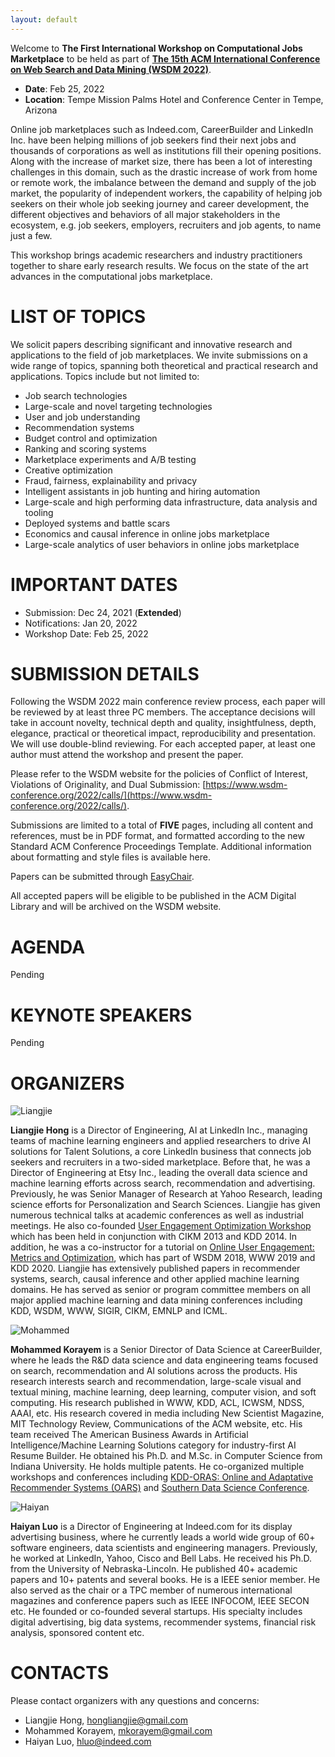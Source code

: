 ```yaml
---
layout: default
---
```


Welcome to **The First International Workshop on Computational Jobs Marketplace** to be held as part of [**The 15th ACM International Conference on Web Search and Data Mining (WSDM 2022)**](https://www.wsdm-conference.org/2022/).

*  **Date**: Feb 25, 2022
*  **Location**: Tempe Mission Palms Hotel and Conference Center in Tempe, Arizona

Online job marketplaces such as Indeed.com, CareerBuilder and LinkedIn Inc. have been helping millions of job seekers find their next jobs and thousands of corporations as well as institutions fill their opening positions. Along with the increase of market size, there has been a lot of interesting challenges in this domain, such as the drastic increase of work from home or remote work, the imbalance between the demand and supply of the job market, the popularity of independent workers, the capability of helping job seekers on their whole job seeking journey and career development, the different objectives and behaviors of all major stakeholders in the ecosystem, e.g. job seekers, employers, recruiters and job agents, to name just a few.

This workshop brings academic researchers and industry practitioners together to share early research results. We focus on the state of the art advances in the computational jobs marketplace.

# LIST OF TOPICS
We solicit papers describing significant and innovative research and applications to the field of job marketplaces. We invite submissions on a wide range of topics, spanning both theoretical and practical research and applications. Topics include but not limited to:
*  Job search technologies
*  Large-scale and novel targeting technologies
*  User and job understanding
*  Recommendation systems
*  Budget control and optimization
*  Ranking and scoring systems
*  Marketplace experiments and A/B testing
*  Creative optimization
*  Fraud, fairness, explainability and privacy
*  Intelligent assistants in job hunting and hiring automation
*  Large-scale and high performing data infrastructure, data analysis and tooling
*  Deployed systems and battle scars
*  Economics and causal inference in online jobs marketplace
*  Large-scale analytics of user behaviors in online jobs marketplace

# IMPORTANT DATES

*  Submission: Dec 24, 2021 (**Extended**)
*  Notifications: Jan 20, 2022
*  Workshop Date: Feb 25, 2022

# SUBMISSION DETAILS
Following the WSDM 2022 main conference review process, each paper will be reviewed by at least three PC members. The acceptance decisions will take in account novelty, technical depth and quality, insightfulness, depth, elegance, practical or theoretical impact, reproducibility and presentation. We will use double-blind reviewing. For each accepted paper, at least one author must attend the workshop and present the paper.

Please refer to the WSDM website for the policies of Conflict of Interest, Violations of Originality, and Dual Submission: [https://www.wsdm-conference.org/2022/calls/](https://www.wsdm-conference.org/2022/calls/).

Submissions are limited to a total of **FIVE** pages, including all content and references, must be in PDF format, and formatted according to the new Standard ACM Conference Proceedings Template. Additional information about formatting and style files is available here.

Papers can be submitted through [EasyChair](https://easychair.org/conferences/?conf=compjobswsdm2022).

All accepted papers will be eligible to be published in the ACM Digital Library and will be archived on the WSDM website.  

# AGENDA

Pending

# KEYNOTE SPEAKERS

Pending


# ORGANIZERS

![Liangjie](/assets/liangjie.jpeg)

**Liangjie Hong** is a Director of Engineering, AI at LinkedIn Inc., managing teams of machine learning engineers and applied researchers to drive AI solutions for Talent Solutions, a core LinkedIn business that connects job seekers and recruiters in a two-sided marketplace. Before that, he was a Director of Engineering at Etsy Inc., leading the overall data science and machine learning efforts across search, recommendation and advertising. Previously, he was Senior Manager of Research at Yahoo Research, leading science efforts for Personalization and Search Sciences. Liangjie has given numerous technical talks at academic conferences as well as industrial meetings. He also co-founded [User Engagement Optimization Workshop](http://www.ueo-workshop.com/) which has been held in conjunction with CIKM 2013 and KDD 2014. In addition, he was a co-instructor for a tutorial on [Online User Engagement: Metrics and Optimization](https://onlineuserengagement.github.io/), which has part of WSDM 2018, WWW 2019 and KDD 2020. Liangjie has extensively published papers in recommender systems, search, causal inference and other applied machine learning domains. He has served as senior or program committee members on all major applied machine learning and data mining conferences including KDD, WSDM, WWW, SIGIR, CIKM, EMNLP and ICML.

![Mohammed](/assets/mohammed.jpeg)

**Mohammed Korayem** is a Senior Director of Data Science at CareerBuilder, where he leads the R&D data science and data engineering teams focused on search, recommendation and AI solutions across the products. His research interests search and recommendation, large-scale visual and textual mining, machine learning, deep learning, computer vision, and soft computing.  His research published in WWW, KDD, ACL, ICWSM, NDSS, AAAI, etc.  His research covered in media including New Scientist Magazine, MIT Technology Review, Communications of the ACM website, etc. His team received The American Business Awards in Artificial Intelligence/Machine Learning Solutions category for industry-first AI Resume Builder.  He obtained his Ph.D. and M.Sc. in Computer Science from Indiana University.  He holds multiple patents. He co-organized multiple workshops and conferences including [KDD-ORAS: Online and Adaptative Recommender Systems (OARS)](https://oars-workshop.github.io/) and [Southern Data Science Conference](https://www.southerndatascience.com/).

![Haiyan](/assets/haiyan.jpeg)

**Haiyan Luo** is a Director of Engineering at Indeed.com for its display advertising business, where he currently leads a world wide group of 60+ software engineers, data scientists and engineering managers. Previously, he worked at LinkedIn, Yahoo, Cisco and Bell Labs. He received his Ph.D. from the University of Nebraska-Lincoln. He published 40+ academic papers and 10+ patents and several books. He is a IEEE senior member. He also served as the chair or a TPC member of numerous international magazines and conference papers such as IEEE INFOCOM, IEEE SECON etc. He founded or co-founded several startups. His specialty includes digital advertising, big data systems, recommender systems, financial risk analysis, sponsored content etc.


# CONTACTS

Please contact organizers with any questions and concerns:
*  Liangjie Hong, [hongliangjie@gmail.com](mailto:hongliangjie@gmail.com)
*  Mohammed Korayem, [mkorayem@gmail.com](mailto:mkorayem@gmail.com)
*  Haiyan Luo, [hluo@indeed.com](mailto:hluo@indeed.com)
